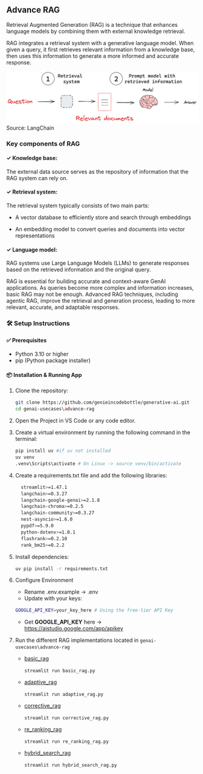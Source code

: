 ## Advance RAG

Retrieval Augmented Generation (RAG) is a technique that enhances language models by combining them with external knowledge retrieval.

RAG integrates a retrieval system with a generative language model. When given a query, it first retrieves relevant information from a knowledge base, then uses this information to generate a more informed and accurate response.


![alt text](images/rag.png)
Source: LangChain

### Key components of RAG

#### ✓ Knowledge base: 
The external data source serves as the repository of information that the RAG system can rely on.

#### ✓ Retrieval system: 
The retrieval system typically consists of two main parts:

  * A vector database to efficiently store and search through embeddings

  * An embedding model to convert queries and documents into vector representations

#### ✓ Language model: 
RAG systems use Large Language Models (LLMs) to generate responses based on the retrieved information and the original query.

RAG is essential for building accurate and context-aware GenAI applications. As queries become more complex and information increases, basic RAG may not be enough. Advanced RAG techniques, including agentic RAG, improve the retrieval and generation process, leading to more relevant, accurate, and adaptable responses.

### 🛠️ Setup Instructions

#### ✅ Prerequisites
   - Python 3.10 or higher
   - pip (Python package installer)

#### 📦 Installation & Running App
   1. Clone the repository:

      ```bash
      git clone https://github.com/genieincodebottle/generative-ai.git
      cd genai-usecases\advance-rag
      ```
   2. Open the Project in VS Code or any code editor.
   3. Create a virtual environment by running the following command in the terminal:
   
      ```bash
      pip install uv #if uv not installed
      uv venv
      .venv\Scripts\activate # On Linux -> source venv/bin/activate
      ```
   4. Create a requirements.txt file and add the following libraries:
      
      ```bash
        streamlit>=1.47.1 
        langchain>=0.3.27 
        langchain-google-genai>=2.1.8 
        langchain-chroma>=0.2.5 
        langchain-community>=0.3.27
        nest-asyncio>=1.6.0
        pypdf>=5.9.0
        python-dotenv>=1.0.1
        flashrank>=0.2.10
        rank_bm25>=0.2.2
      ```
   5. Install dependencies:
      
      ```bash
      uv pip install -r requirements.txt
      ```
   6. Configure Environment
      * Rename .env.example → .env
      * Update with your keys:

      ```bash
      GOOGLE_API_KEY=your_key_here # Using the free-tier API Key
      ```
      * Get **GOOGLE_API_KEY** here -> https://aistudio.google.com/app/apikey

   9. Run the different RAG implementations located in ```genai-usecases\advance-rag```
   
      * [basic_rag](./basic_rag.py)

        `streamlit run basic_rag.py`
    
      * [adaptive_rag](./adaptive_rag.py)
      
        `streamlit run adaptive_rag.py`

      * [corrective_rag](./corrective_rag.py)
      
        `streamlit run corrective_rag.py`

      * [re_ranking_rag](./re_ranking_rag.py)
      
        `streamlit run re_ranking_rag.py`

      * [hybrid_search_rag](./hybrid_search_rag.py)
      
        `streamlit run hybrid_search_rag.py`

